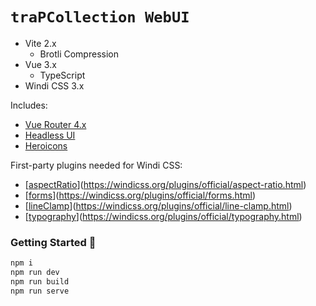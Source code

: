 # `traPCollection WebUI`

- Vite 2.x
  - Brotli Compression
- Vue 3.x
  - TypeScript
- Windi CSS 3.x

Includes:

- [Vue Router 4.x](https://github.com/vuejs/vue-router-next)
- [Headless UI](https://headlessui.dev/vue/menu)
- [Heroicons](https://github.com/tailwindlabs/heroicons#vue)

First-party plugins needed for Windi CSS:

- [[aspectRatio](windicss/plugin/aspect-ratio)](https://windicss.org/plugins/official/aspect-ratio.html)
- [[forms](windicss/plugin/forms)](https://windicss.org/plugins/official/forms.html)
- [[lineClamp](windicss/plugin/line-clamp)](https://windicss.org/plugins/official/line-clamp.html)
- [[typography](windicss/plugin/typography)](https://windicss.org/plugins/official/typography.html)

### Getting Started 🚀

```sh
npm i
npm run dev
npm run build
npm run serve
```
